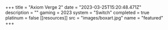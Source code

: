 +++
title = "Axiom Verge 2"
date = "2023-03-25T15:20:48.471Z"
description = ""
gaming = 2023
system = "Switch"
completed = true
platinum = false
[[resources]]
src = "images/boxart.jpg"
name = "featured"
+++

<!-- Start writing here...

**Final trophy count: __ of __**

![Trophy List](images/trophies.jpg) -->
